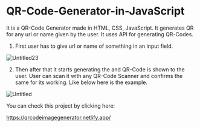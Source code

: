 # QR-Code-Generator-in-JavaScript
It is a QR-Code Generator made in HTML, CSS, JavaScript. It generates QR for any url or name given by the user. It uses API for generating QR-Codes.

1. First user has to give url or name of something in an input field.

![Untitled23](https://user-images.githubusercontent.com/119430497/218168844-2c0a86fe-9e12-4760-8f9a-2561c0c73591.png)

2. Then after that it starts generating the and QR-Code is shown to the user. User can scan it with any QR-Code Scanner and confirms the same for its working. Like below here is the example.

![Untitled](https://user-images.githubusercontent.com/119430497/218169761-0d79413b-a8e1-4006-87ca-1b74b7bed5fd.png)

You can check this project by clicking here:

https://qrcodeimagegenerator.netlify.app/
